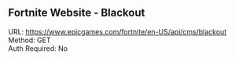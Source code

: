 ## Fortnite Website - Blackout

URL: https://www.epicgames.com/fortnite/en-US/api/cms/blackout \
Method: GET \
Auth Required: No

